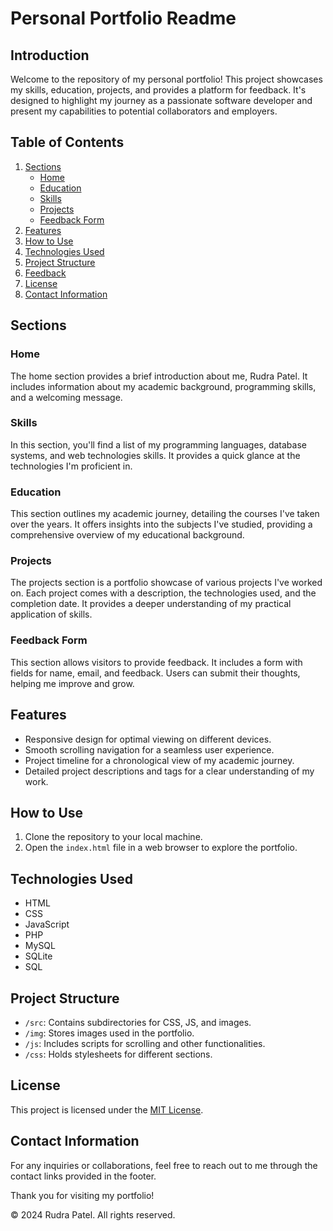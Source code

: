 # Personal Portfolio Readme

## Introduction

Welcome to the repository of my personal portfolio! This project showcases my skills, education, projects, and provides a platform for feedback. It's designed to highlight my journey as a passionate software developer and present my capabilities to potential collaborators and employers.

## Table of Contents

1. [Sections](#sections)
   - [Home](#home)
   - [Education](#education)
   - [Skills](#skills)
   - [Projects](#projects)
   - [Feedback Form](#feedback)
2. [Features](#features)
3. [How to Use](#how-to-use)
4. [Technologies Used](#technologies-used)
5. [Project Structure](#project-structure)
6. [Feedback](#feedback)
7. [License](#license)
8. [Contact Information](#contact-information)

## Sections

### Home

The home section provides a brief introduction about me, Rudra Patel. It includes information about my academic background, programming skills, and a welcoming message.

### Skills

In this section, you'll find a list of my programming languages, database systems, and web technologies skills. It provides a quick glance at the technologies I'm proficient in.

### Education

This section outlines my academic journey, detailing the courses I've taken over the years. It offers insights into the subjects I've studied, providing a comprehensive overview of my educational background.

### Projects

The projects section is a portfolio showcase of various projects I've worked on. Each project comes with a description, the technologies used, and the completion date. It provides a deeper understanding of my practical application of skills.

### Feedback Form

This section allows visitors to provide feedback. It includes a form with fields for name, email, and feedback. Users can submit their thoughts, helping me improve and grow.

## Features

- Responsive design for optimal viewing on different devices.
- Smooth scrolling navigation for a seamless user experience.
- Project timeline for a chronological view of my academic journey.
- Detailed project descriptions and tags for a clear understanding of my work.

## How to Use

1. Clone the repository to your local machine.
2. Open the `index.html` file in a web browser to explore the portfolio.

## Technologies Used

- HTML
- CSS
- JavaScript
- PHP
- MySQL
- SQLite
- SQL

## Project Structure

- `/src`: Contains subdirectories for CSS, JS, and images.
- `/img`: Stores images used in the portfolio.
- `/js`: Includes scripts for scrolling and other functionalities.
- `/css`: Holds stylesheets for different sections.

## License

This project is licensed under the [MIT License](LICENSE).

## Contact Information

For any inquiries or collaborations, feel free to reach out to me through the contact links provided in the footer.

Thank you for visiting my portfolio!

&copy; 2024 Rudra Patel. All rights reserved.
